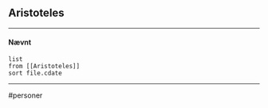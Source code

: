 ## Aristoteles


---
#### Nævnt
```dataview 
list
from [[Aristoteles]]
sort file.cdate
```
---
#personer



